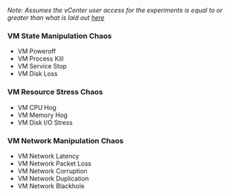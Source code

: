 *Note: Assumes the vCenter user access for the experiments is equal to or greater than what is laid out [here](https://github.com/hce-docs/platform-wise-chaos-info/blob/main/VMware/vcenter-based-chaos-user-access-requirements.md)*

### VM State Manipulation Chaos

- VM Poweroff
- VM Process Kill
- VM Service Stop
- VM Disk Loss

### VM Resource Stress Chaos

- VM CPU Hog
- VM Memory Hog
- VM Disk I/O Stress

### VM Network Manipulation Chaos

- VM Network Latency
- VM Network Packet Loss
- VM Network Corruption
- VM Network Duplication
- VM Network Blackhole
